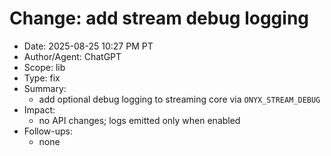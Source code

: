 # Change: add stream debug logging

- Date: 2025-08-25 10:27 PM PT
- Author/Agent: ChatGPT
- Scope: lib
- Type: fix
- Summary:
  - add optional debug logging to streaming core via `ONYX_STREAM_DEBUG`
- Impact:
  - no API changes; logs emitted only when enabled
- Follow-ups:
  - none
